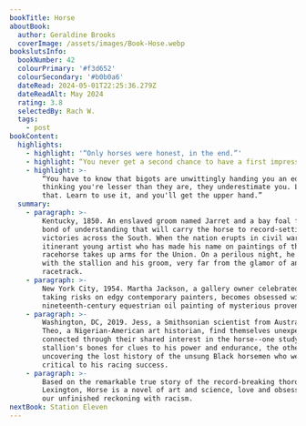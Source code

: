 ```yaml
---
bookTitle: Horse
aboutBook:
  author: Geraldine Brooks
  coverImage: /assets/images/Book-Hose.webp
bookslutsInfo:
  bookNumber: 42
  colourPrimary: '#f3d652'
  colourSecondary: '#b0b0a6'
  dateRead: 2024-05-01T22:25:36.279Z
  dateReadAlt: May 2024
  rating: 3.8
  selectedBy: Rach W.
  tags:
    - post
bookContent:
  highlights:
    - highlight: '“Only horses were honest, in the end.”'
    - highlight: “You never get a second chance to have a first impression.”
    - highlight: >-
        “You have to know that bigots are unwittingly handing you an edge. By
        thinking you're lesser than they are, they underestimate you. Lean on
        that. Learn to use it, and you'll get the upper hand.”
  summary:
    - paragraph: >-
        Kentucky, 1850. An enslaved groom named Jarret and a bay foal forge a
        bond of understanding that will carry the horse to record-setting
        victories across the South. When the nation erupts in civil war, an
        itinerant young artist who has made his name on paintings of the
        racehorse takes up arms for the Union. On a perilous night, he reunites
        with the stallion and his groom, very far from the glamor of any
        racetrack.
    - paragraph: >-
        New York City, 1954. Martha Jackson, a gallery owner celebrated for
        taking risks on edgy contemporary painters, becomes obsessed with a
        nineteenth-century equestrian oil painting of mysterious provenance.
    - paragraph: >-
        Washington, DC, 2019. Jess, a Smithsonian scientist from Australia, and
        Theo, a Nigerian-American art historian, find themselves unexpectedly
        connected through their shared interest in the horse--one studying the
        stallion's bones for clues to his power and endurance, the other
        uncovering the lost history of the unsung Black horsemen who were
        critical to his racing success.
    - paragraph: >-
        Based on the remarkable true story of the record-breaking thoroughbred
        Lexington, Horse is a novel of art and science, love and obsession, and
        our unfinished reckoning with racism.
nextBook: Station Eleven
---
```


